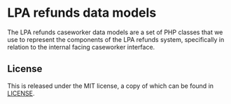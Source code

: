 # LPA refunds data models

The LPA refunds caseworker data models are a set of PHP classes that we use to represent the components of the LPA refunds system, specifically in relation to the internal facing caseworker interface.


License
-------

This is released under the MIT license, a copy of which can be found in [LICENSE](LICENSE).
